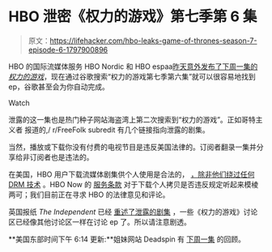 # HBO 泄密《权力的游戏》第七季第 6 集

> 原文：<https://lifehacker.com/hbo-leaks-game-of-thrones-season-7-episode-6-1797900896>

HBO 的国际流媒体服务 HBO Nordic 和 HBO espaa[昨天意外发布了下周一集的*权力的游戏*](http://gizmodo.com/hbo-owns-itself-in-latest-game-of-thrones-leak-1797890701)，现在通过谷歌搜索“权力的游戏第七季第六集”就可以很容易地找到 ep，谷歌甚至会为你自动完成。

Watch

泄露的这一集也是热门种子网站海盗湾上第二次搜索到“权力的游戏”。正如哥特主义者 报道的,/ r/FreeFolk subredit 有几个链接指向泄露的剧集。

当然，播放或下载你没有付费的电视节目是违反美国法律的。订阅者翻录一集并分享给非订阅者也是违法的。

在美国，HBO 用户下载流媒体剧集供个人使用是合法的， [，除非他们绕过任何 DRM 技术](http://lifehacker.com/is-it-legal-to-rip-a-dvd-that-i-own-5978326#_ga=2.177938853.1263597711.1502718840-1297080755.1497980211) 。HBO Now 的 [服务条款](https://play.hbonow.com/terms) 对于下载个人拷贝是否违反规定听起来模棱两可；我们目前正在寻求 HBO 的法律意见和评论。

英国报纸 *The Independent* 已经 [重述了泄露的剧集](http://www.independent.co.uk/arts-entertainment/tv/news/game-of-thrones-season-7-episode-6-which-dragon-died-drogon-viserion-rhaegal-daenerys-ice-spoilers-a7896111.html) ，一些《权力的游戏》讨论区已经像其他讨论区一样在讨论 ep 了。所以请注意剧透。

**美国东部时间下午 6:14 更新:**姐妹网站 Deadspin 有 [下周一集](http://theconcourse.deadspin.com/heres-everything-that-happens-in-the-latest-leaked-epis-1797907926) 的回顾。